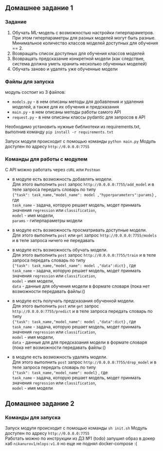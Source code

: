 ## Домашнее задание 1
### Задание 
1. Обучать ML-модель с возможностью настройки гиперпараметров. При этом гиперпараметры для разных моделей могут быть разные. Минимальное количество классов моделей доступных для обучения == 2.  
2. Возвращать список доступных для обучения классов моделей  
3. Возвращать предсказание конкретной модели (как следствие, система должна уметь хранить несколько обученных моделей)  
4. Обучать заново и удалять уже обученные модели  

### Файлы для запуска
модуль состоит из 3 файлов:
* `models.py` - в нем описаны методы для добавления и удаления моделей, а также для их обучения и предсказания
* `main.py` - в нем описаны методы работы самого API
* `request.py` - в нем описаны классы pydantic для запросов в API

Необходимо установить нужные библиотеки из requirements.txt, выполнив команду `pip install -r requirements.txt`

Запуск модуля происходит с помощью команды `python main.py` 
Модуль доступен по адресу `http://0.0.0.0:7755`

### Команды для работы с модулем
С API можно работать через `cURL` или `Postman`

* в модуле есть возможность добавлять модели.  
Для этого выполнить `post` запрос `http://0.0.0.0:7755/add_model` и в теле запроса передать словарь по типу  
`{"task": task_name,"model_name": model ,"hyperparameters":params}` , где  
`task_name` - задача, которую решает модель, модет принмать значения `regression` или `classification`,  
`model` - имя модели,  
`params` - гиперпараметры модели  

* в модуле есть возможность просматривать доступные модели.  
Для этого выполнить `post` или `get` запрос `http://0.0.0.0:7755/models` и в теле запроса ничего не передавать

* в модуле есть возможность обучать модели.  
Для этого выполнить `post` запрос `http://0.0.0.0:7755/train` и в теле запроса передать словарь по типу  
`{"task": task_name,"model_name": model ,"data":dict}` , где  
`task_name` - задача, которую решает модель, модет принмать значения `regression` или `classification`,  
`model` - имя модели,  
`data` - данные для обучения модели в формате словаря (пока нет возможности передавать файлы:()  

* в модуле есть получать предсказания обученной модели.  
Для этого выполнить `post` или `get` запрос `http://0.0.0.0:7755/predict` и в теле запроса передать словарь по типу  
`{"task": task_name,"model_name": model ,"data":dict}` , где  
`task_name` - задача, которую решает модель, модет принмать значения `regression` или `classification`,  
`model` - имя модели,  
`data` - данные для для предсказания модели в формате словаря (пока нет возможности передавать файлы:()  

* в модуле есть возможность удалять модели.  
Для этого выполнить `post` запрос `http://0.0.0.0:7755/drop_model` и в теле запроса передать словарь по типу  
`{"task": task_name,"model_name": model}` , где  
`task_name` - задача, которую решает модель, модет принмать значения `regression` или `classification`,  
`model` - имя модели  


## Домашнее задание 2
### Команды для запуска

Запуск модуля происходит с помощью команды `sh init.sh` 
Модуль доступен по адресу `http://0.0.0.0:7755`  
Работать можно по инструкции из ДЗ №1
(todo) запушил образ в докер хаб `nikanurov1/mlops:v1.0` но еще не поднял  docker-compose :(